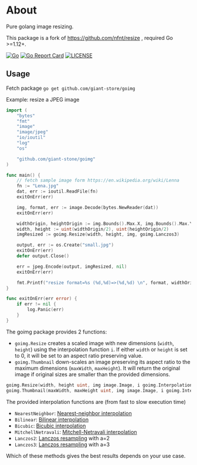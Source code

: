 # About

Pure golang image resizing.

This package is a fork of https://github.com/nfnt/resize  , required Go >=1.12+.

[![Go](https://github.com/giant-stone/goimg/actions/workflows/go.yml/badge.svg)](https://github.com/giant-stone/goimg/actions/workflows/go.yml)
[![Go Report Card](https://goreportcard.com/badge/github.com/giant-stone/goimg)](https://goreportcard.com/report/github.com/giant-stone/goimg)
[![LICENSE](https://img.shields.io/github/license/giant-stone/goimg.svg?style=flat-square)](https://github.com/giant-stone/goimg/blob/master/LICENSE)

## Usage

Fetch package `go get github.com/giant-store/goimg`

Example: resize a JPEG image

```go
import (
	"bytes"
	"fmt"
	"image"
	"image/jpeg"
	"io/ioutil"
	"log"
	"os"

	"github.com/giant-stone/goimg"
)

func main() {
	// fetch sample image form https://en.wikipedia.org/wiki/Lenna
	fn := "Lena.jpg"
	dat, err := ioutil.ReadFile(fn)
	exitOnErr(err)

	img, format, err := image.Decode(bytes.NewReader(dat))
	exitOnErr(err)

	widthOrigin, heightOrigin := img.Bounds().Max.X, img.Bounds().Max.Y
	width, height := uint(widthOrigin/2), uint(heightOrigin/2)
	imgResized := goimg.Resize(width, height, img, goimg.Lanczos3)

	output, err := os.Create("small.jpg")
	exitOnErr(err)
	defer output.Close()

	err = jpeg.Encode(output, imgResized, nil)
	exitOnErr(err)

	fmt.Printf("resize format=%s (%d,%d)=>(%d,%d) \n", format, widthOrigin, heightOrigin, width, height)
}

func exitOnErr(err error) {
	if err != nil {
		log.Panic(err)
	}
}
```

The goimg package provides 2 functions:

* `goimg.Resize` creates a scaled image with new dimensions (`width`, `height`) using the interpolation function `i`.
  If either `width` or `height` is set to 0, it will be set to an aspect ratio preserving value.
* `goimg.Thumbnail` down-scales an image preserving its aspect ratio to the maximum dimensions (`maxWidth`, `maxHeight`).
  It will return the original image if original sizes are smaller than the provided dimensions.

```go
goimg.Resize(width, height uint, img image.Image, i goimg.InterpolationFunction) image.Image
goimg.Thumbnail(maxWidth, maxHeight uint, img image.Image, i goimg.InterpolationFunction) image.Image
```

The provided interpolation functions are (from fast to slow execution time)

- `NearestNeighbor`: [Nearest-neighbor interpolation](http://en.wikipedia.org/wiki/Nearest-neighbor_interpolation)
- `Bilinear`: [Bilinear interpolation](http://en.wikipedia.org/wiki/Bilinear_interpolation)
- `Bicubic`: [Bicubic interpolation](http://en.wikipedia.org/wiki/Bicubic_interpolation)
- `MitchellNetravali`: [Mitchell-Netravali interpolation](http://dl.acm.org/citation.cfm?id=378514)
- `Lanczos2`: [Lanczos resampling](http://en.wikipedia.org/wiki/Lanczos_resampling) with a=2
- `Lanczos3`: [Lanczos resampling](http://en.wikipedia.org/wiki/Lanczos_resampling) with a=3

Which of these methods gives the best results depends on your use case.
